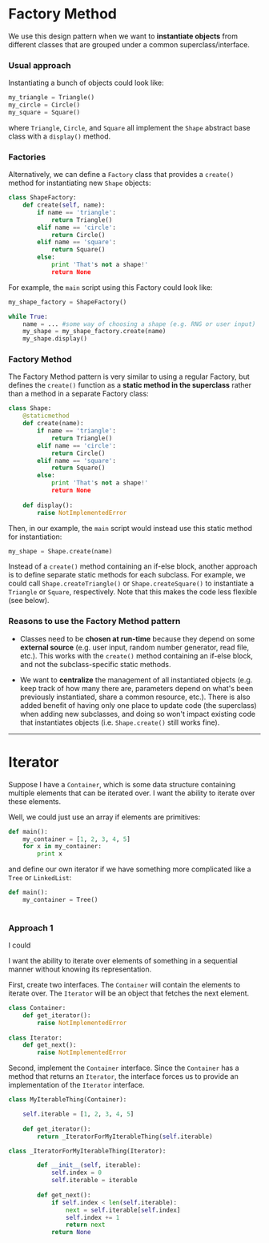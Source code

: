# Factory Method

We use this design pattern when we want to **instantiate objects** from different classes that are grouped under a common superclass/interface.

### Usual approach

Instantiating a bunch of objects could look like:

```python
my_triangle = Triangle()
my_circle = Circle()
my_square = Square()
```
where `Triangle`, `Circle`, and `Square` all implement the `Shape` abstract base class with a `display()` method.

### Factories

Alternatively, we can define a `Factory` class that provides a `create()` method for instantiating new `Shape` objects:

```python
class ShapeFactory:
    def create(self, name):
        if name == 'triangle':
            return Triangle()
        elif name == 'circle':
            return Circle()
        elif name == 'square':
            return Square()
        else:
            print 'That's not a shape!'
            return None
```

For example, the `main` script using this Factory could look like:

```python
my_shape_factory = ShapeFactory()

while True:
    name = ... #some way of choosing a shape (e.g. RNG or user input)
    my_shape = my_shape_factory.create(name)
    my_shape.display()
```

### Factory Method

The Factory Method pattern is very similar to using a regular Factory, but defines the `create()` function as a **static method in the superclass** rather than a method in a separate Factory class:

```python
class Shape:
    @staticmethod
    def create(name):
        if name == 'triangle':
            return Triangle()
        elif name == 'circle':
            return Circle()
        elif name == 'square':
            return Square()
        else:
            print 'That's not a shape!'
            return None
    
    def display():
        raise NotImplementedError
```

Then, in our example, the `main` script would instead use this static method for instantiation:

```python
my_shape = Shape.create(name)
```

Instead of a `create()` method containing an if-else block, another approach is to define separate static methods for each subclass.  For example, we could call `Shape.createTriangle()` or `Shape.createSquare()` to instantiate a `Triangle` or `Square`, respectively.  Note that this makes the code less flexible (see below).

### Reasons to use the Factory Method pattern

- Classes need to be **chosen at run-time** because they depend on some **external source** (e.g. user input, random number generator, read file, etc.).  This works with the `create()` method containing an if-else block, and not the subclass-specific static methods.

- We want to **centralize** the management of all instantiated objects (e.g. keep track of how many there are, parameters depend on what's been previously instantiated, share a common resource, etc.).  There is also added benefit of having only one place to update code (the superclass) when adding new subclasses, and doing so won't impact existing code that instantiates objects (i.e. `Shape.create()` still works fine).


<hr>



# Iterator
Suppose I have a `Container`, which is some data structure containing multiple elements that can be iterated over.  I want the ability to iterate over these elements.

Well, we could just use an array if elements are primitives:

```python
def main():
    my_container = [1, 2, 3, 4, 5]
    for x in my_container:
        print x
```

and define our own iterator if we have something more complicated like a `Tree` or `LinkedList`:

```python
def main():
    my_container = Tree()
    
```


### Approach 1

I could 




I want the ability to iterate over elements of something in a sequential manner without knowing its representation.

First, create two interfaces.  The `Container` will contain the elements to iterate over.  The `Iterator` will be an object that fetches the next element.

```python
class Container:
    def get_iterator():
        raise NotImplementedError
        
class Iterator:
    def get_next():
        raise NotImplementedError
```

Second, implement the `Container` interface.  Since the `Container` has a method that returns an `Iterator`, the interface forces us to provide an implementation of the `Iterator` interface.

```python
class MyIterableThing(Container):

    self.iterable = [1, 2, 3, 4, 5]
    
    def get_iterator():
        return _IteratorForMyIterableThing(self.iterable)

class _IteratorForMyIterableThing(Iterator):

        def __init__(self, iterable):
            self.index = 0
            self.iterable = iterable
    
        def get_next():
            if self.index < len(self.iterable):
                next = self.iterable[self.index]
                self.index += 1
                return next
            return None
```


